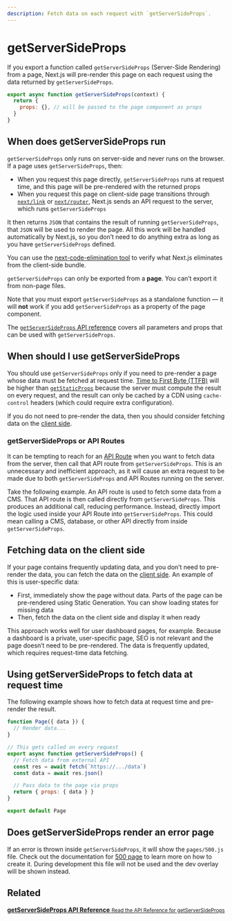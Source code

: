 ```yaml
---
description: Fetch data on each request with `getServerSideProps`.
---
```


# getServerSideProps

If you export a function called `getServerSideProps` (Server-Side Rendering) from a page, Next.js will pre-render this page on each request using the data returned by `getServerSideProps`.

```js
export async function getServerSideProps(context) {
  return {
    props: {}, // will be passed to the page component as props
  }
}
```

## When does getServerSideProps run

`getServerSideProps` only runs on server-side and never runs on the browser. If a page uses `getServerSideProps`, then:

- When you request this page directly, `getServerSideProps` runs at request time, and this page will be pre-rendered with the returned props
- When you request this page on client-side page transitions through [`next/link`](/docs/api-reference/next/link.md) or [`next/router`](/docs/api-reference/next/router.md), Next.js sends an API request to the server, which runs `getServerSideProps`

It then returns `JSON` that contains the result of running `getServerSideProps`, that `JSON` will be used to render the page. All this work will be handled automatically by Next.js, so you don’t need to do anything extra as long as you have `getServerSideProps` defined.

You can use the [next-code-elimination tool](https://next-code-elimination.vercel.app/) to verify what Next.js eliminates from the client-side bundle.

`getServerSideProps` can only be exported from a **page**. You can’t export it from non-page files.

Note that you must export `getServerSideProps` as a standalone function — it will **not** work if you add `getServerSideProps` as a property of the page component.

The [`getServerSideProps` API reference](/docs/api-reference/data-fetching/get-server-side-props.md) covers all parameters and props that can be used with `getServerSideProps`.

## When should I use getServerSideProps

You should use `getServerSideProps` only if you need to pre-render a page whose data must be fetched at request time. [Time to First Byte (TTFB)](https://web.dev/ttfb/) will be higher than [`getStaticProps`](/docs/basic-features/data-fetching/get-static-props.md) because the server must compute the result on every request, and the result can only be cached by a CDN using `cache-control` headers (which could require extra configuration).

If you do not need to pre-render the data, then you should consider fetching data on the [client side](#fetching-data-on-the-client-side).

### getServerSideProps or API Routes

It can be tempting to reach for an [API Route](/docs/api-routes/introduction.md) when you want to fetch data from the server, then call that API route from `getServerSideProps`. This is an unnecessary and inefficient approach, as it will cause an extra request to be made due to both `getServerSideProps` and API Routes running on the server.

Take the following example. An API route is used to fetch some data from a CMS. That API route is then called directly from `getServerSideProps`. This produces an additional call, reducing performance. Instead, directly import the logic used inside your API Route into `getServerSideProps`. This could mean calling a CMS, database, or other API directly from inside `getServerSideProps`.

## Fetching data on the client side

If your page contains frequently updating data, and you don’t need to pre-render the data, you can fetch the data on the [client side](/docs/basic-features/data-fetching/client-side.md). An example of this is user-specific data:

- First, immediately show the page without data. Parts of the page can be pre-rendered using Static Generation. You can show loading states for missing data
- Then, fetch the data on the client side and display it when ready

This approach works well for user dashboard pages, for example. Because a dashboard is a private, user-specific page, SEO is not relevant and the page doesn’t need to be pre-rendered. The data is frequently updated, which requires request-time data fetching.

## Using getServerSideProps to fetch data at request time

The following example shows how to fetch data at request time and pre-render the result.

```jsx
function Page({ data }) {
  // Render data...
}

// This gets called on every request
export async function getServerSideProps() {
  // Fetch data from external API
  const res = await fetch(`https://.../data`)
  const data = await res.json()

  // Pass data to the page via props
  return { props: { data } }
}

export default Page
```

## Does getServerSideProps render an error page

If an error is thrown inside `getServerSideProps`, it will show the `pages/500.js` file. Check out the documentation for [500 page](/docs/advanced-features/custom-error-page#500-page) to learn more on how to create it. During development this file will not be used and the dev overlay will be shown instead. 

## Related

<div class="card">
  <a href="/docs/api-reference/data-fetching/get-server-side-props.md">
    <b>getServerSideProps API Reference</b>
    <small>Read the API Reference for getServerSideProps</small>
  </a>
</div>
